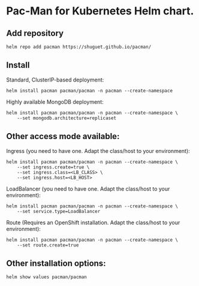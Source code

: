 # Pac-Man for Kubernetes Helm chart.

## Add repository
```
helm repo add pacman https://shuguet.github.io/pacman/
```

## Install

Standard, ClusterIP-based deployment:
```
helm install pacman pacman/pacman -n pacman --create-namespace
```

Highly available MongoDB deployment:
```
helm install pacman pacman/pacman -n pacman --create-namespace \
    --set mongodb.architecture=replicaset
```

## Other access mode available:

Ingress (you need to have one. Adapt the class/host to your environment):
```
helm install pacman pacman/pacman -n pacman --create-namespace \
    --set ingress.create=true \
    --set ingress.class=<LB_CLASS> \
    --set ingress.host=<LB_HOST>
```

LoadBalancer (you need to have one. Adapt the class/host to your environment):
```
helm install pacman pacman/pacman -n pacman --create-namespace \
    --set service.type=LoadBalancer
```

Route (Requires an OpenShift installation. Adapt the class/host to your environment):
```
helm install pacman pacman/pacman -n pacman --create-namespace \
    --set route.create=true
```

## Other installation options:
```
helm show values pacman/pacman
```
